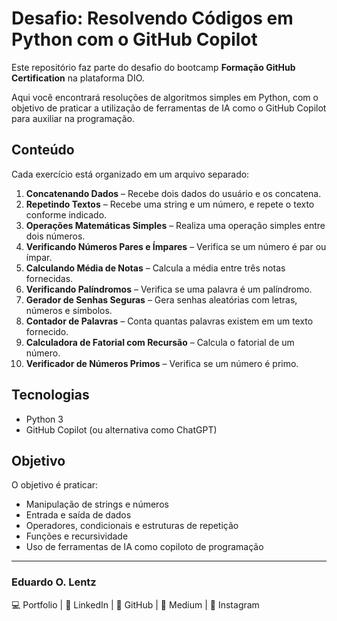 # Desafio: Resolvendo Códigos em Python com o GitHub Copilot

Este repositório faz parte do desafio do bootcamp **Formação GitHub Certification** na plataforma DIO.

Aqui você encontrará resoluções de algoritmos simples em Python, com o objetivo de praticar a utilização de ferramentas de IA como o GitHub Copilot para auxiliar na programação.

## Conteúdo

Cada exercício está organizado em um arquivo separado:

1. **Concatenando Dados** – Recebe dois dados do usuário e os concatena.
2. **Repetindo Textos** – Recebe uma string e um número, e repete o texto conforme indicado.
3. **Operações Matemáticas Simples** – Realiza uma operação simples entre dois números.
4. **Verificando Números Pares e Ímpares** – Verifica se um número é par ou ímpar.
5. **Calculando Média de Notas** – Calcula a média entre três notas fornecidas.
6. **Verificando Palíndromos** – Verifica se uma palavra é um palíndromo.
7. **Gerador de Senhas Seguras** – Gera senhas aleatórias com letras, números e símbolos.
8. **Contador de Palavras** – Conta quantas palavras existem em um texto fornecido.
9. **Calculadora de Fatorial com Recursão** – Calcula o fatorial de um número.
10. **Verificador de Números Primos** – Verifica se um número é primo.

## Tecnologias

- Python 3
- GitHub Copilot (ou alternativa como ChatGPT)

## Objetivo

O objetivo é praticar:
- Manipulação de strings e números
- Entrada e saída de dados
- Operadores, condicionais e estruturas de repetição
- Funções e recursividade
- Uso de ferramentas de IA como copiloto de programação

---
### Eduardo O. Lentz
💻 Portfolio | 🔗 LinkedIn | 📂 GitHub | 📝 Medium | 📸 Instagram
